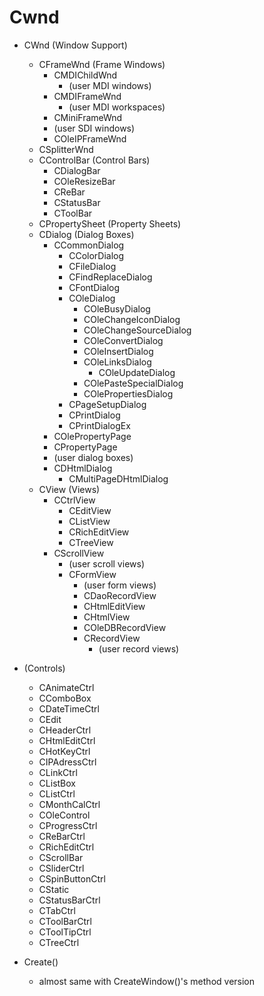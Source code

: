 # Cwnd

- CWnd (Window Support)
  - CFrameWnd (Frame Windows)
    - CMDIChildWnd
      - (user MDI windows)
    - CMDIFrameWnd
      - (user MDI workspaces)
    - CMiniFrameWnd
    - (user SDI windows)
    - COleIPFrameWnd
  - CSplitterWnd
  - CControlBar (Control Bars)
    - CDialogBar
    - COleResizeBar
    - CReBar
    - CStatusBar
    - CToolBar
  - CPropertySheet (Property Sheets)
  - CDialog (Dialog Boxes)
    - CCommonDialog
      - CColorDialog
      - CFileDialog
      - CFindReplaceDialog
      - CFontDialog
      - COleDialog
        - COleBusyDialog
        - COleChangeIconDialog
        - COleChangeSourceDialog
        - COleConvertDialog
        - COleInsertDialog
        - COleLinksDialog
          - COleUpdateDialog
        - COlePasteSpecialDialog
        - COlePropertiesDialog
      - CPageSetupDialog
      - CPrintDialog
      - CPrintDialogEx
    - COlePropertyPage
    - CPropertyPage
    - (user dialog boxes)
    - CDHtmlDialog
      - CMultiPageDHtmlDialog
  - CView (Views)
    - CCtrlView
      - CEditView
      - CListView
      - CRichEditView
      - CTreeView
    - CScrollView
      - (user scroll views)
      - CFormView
        - (user form views)
        - CDaoRecordView
        - CHtmlEditView
        - CHtmlView
        - COleDBRecordView
        - CRecordView
          - (user record views)
- (Controls)
  - CAnimateCtrl
  - CComboBox
  - CDateTimeCtrl
  - CEdit
  - CHeaderCtrl
  - CHtmlEditCtrl
  - CHotKeyCtrl
  - CIPAdressCtrl
  - CLinkCtrl
  - CListBox
  - CListCtrl
  - CMonthCalCtrl
  - COleControl
  - CProgressCtrl
  - CReBarCtrl
  - CRichEditCtrl
  - CScrollBar
  - CSliderCtrl
  - CSpinButtonCtrl
  - CStatic
  - CStatusBarCtrl
  - CTabCtrl
  - CToolBarCtrl
  - CToolTipCtrl
  - CTreeCtrl


- Create()
  - almost same with CreateWindow()'s method version 
